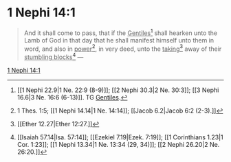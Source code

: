 # 1 Nephi 14:1

> And it shall come to pass, that if the <u>Gentiles</u>[^a] shall hearken unto the Lamb of God in that day that he shall manifest himself unto them in word, and also in <u>power</u>[^b], in very deed, unto the <u>taking</u>[^c] away of their <u>stumbling blocks</u>[^d] —

[1 Nephi 14:1](https://www.churchofjesuschrist.org/study/scriptures/bofm/1-ne/14?lang=eng&id=p1#p1)


[^a]: [[1 Nephi 22.9|1 Ne. 22:9 (8-9)]]; [[2 Nephi 30.3|2 Ne. 30:3]]; [[3 Nephi 16.6|3 Ne. 16:6 (6-13)]]. TG [Gentiles](https://www.churchofjesuschrist.org/study/scriptures/tg/gentiles?lang=eng).
[^b]: 1 Thes. 1:5; [[1 Nephi 14.14|1 Ne. 14:14]]; [[Jacob 6.2|Jacob 6:2 (2-3).]]
[^c]: [[Ether 12.27|Ether 12:27.]]
[^d]: [[Isaiah 57.14|Isa. 57:14]]; [[Ezekiel 7.19|Ezek. 7:19]]; [[1 Corinthians 1.23|1 Cor. 1:23]]; [[1 Nephi 13.34|1 Ne. 13:34 (29, 34)]]; [[2 Nephi 26.20|2 Ne. 26:20.]]
